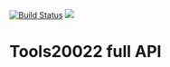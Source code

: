 [![Build Status](https://travis-ci.org/tools20022/tools20022-api-full.svg?branch=master)](https://travis-ci.org/tools20022/tools20022-api-full)
[![](https://jitpack.io/v/com.tools20022/tools20022-api-full.svg)](https://jitpack.io/#com.tools20022/tools20022-api-full)

# Tools20022 full API

